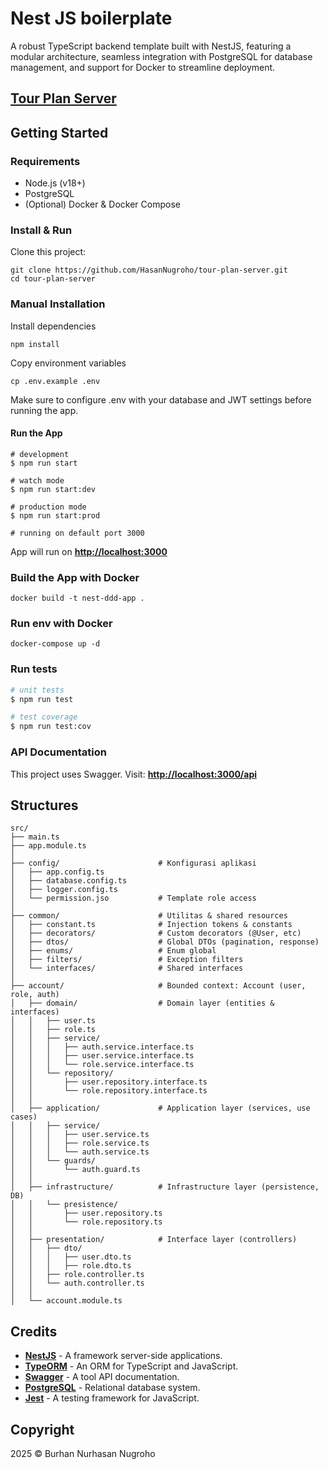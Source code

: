 # Nest JS boilerplate
A robust TypeScript backend template built with NestJS, featuring a modular architecture, seamless integration with PostgreSQL for database management, and support for Docker to streamline deployment.

## [Tour Plan Server](https://github.com/HasanNugroho/tour-plan-server.git)
## Getting Started

### Requirements

- Node.js (v18+)
- PostgreSQL
- (Optional) Docker & Docker Compose

### Install & Run

Clone this project:
```shell script
git clone https://github.com/HasanNugroho/tour-plan-server.git
cd tour-plan-server
```

### Manual Installation

Install dependencies
```shell script
npm install
```

Copy environment variables
```shell script
cp .env.example .env
```

Make sure to configure .env with your database and JWT settings before running the app.

#### Run the App

```shell script
# development
$ npm run start

# watch mode
$ npm run start:dev

# production mode
$ npm run start:prod

# running on default port 3000
```

App will run on **[http://localhost:3000](http://localhost:3000)**

### Build the App with Docker
```shell script
docker build -t nest-ddd-app .
```

### Run env with Docker

``` shell script
docker-compose up -d
```

### Run tests

```bash
# unit tests
$ npm run test

# test coverage
$ npm run test:cov
```

### API Documentation

This project uses Swagger. Visit: **[http://localhost:3000/api](http://localhost:3000/api)**

## Structures

``` shell script
src/
├── main.ts
├── app.module.ts
│
├── config/                      # Konfigurasi aplikasi
│   ├── app.config.ts
│   ├── database.config.ts
│   ├── logger.config.ts
│   └── permission.jso           # Template role access
│
├── common/                      # Utilitas & shared resources
│   ├── constant.ts              # Injection tokens & constants
│   ├── decorators/              # Custom decorators (@User, etc)
│   ├── dtos/                    # Global DTOs (pagination, response)
│   ├── enums/                   # Enum global
│   ├── filters/                 # Exception filters
│   └── interfaces/              # Shared interfaces
│
├── account/                     # Bounded context: Account (user, role, auth)
│   ├── domain/                  # Domain layer (entities & interfaces)
│   │   ├── user.ts
│   │   ├── role.ts
│   │   ├── service/
│   │   │   ├── auth.service.interface.ts
│   │   │   ├── user.service.interface.ts
│   │   │   └── role.service.interface.ts
│   │   └── repository/
│   │       ├── user.repository.interface.ts
│   │       └── role.repository.interface.ts
│   │
│   ├── application/             # Application layer (services, use cases)
│   │   ├── service/
│   │   │   ├── user.service.ts
│   │   │   ├── role.service.ts
│   │   │   └── auth.service.ts
│   │   └── guards/
│   │       └── auth.guard.ts
│   │
│   ├── infrastructure/          # Infrastructure layer (persistence, DB)
│   │   └── presistence/
│   │       ├── user.repository.ts
│   │       └── role.repository.ts
│   │
│   ├── presentation/            # Interface layer (controllers)
│   │   ├── dto/
│   │   │   ├── user.dto.ts
│   │   │   ├── role.dto.ts
│   │   ├── role.controller.ts
│   │   └── auth.controller.ts
│   │
│   └── account.module.ts
```

## Credits

- **[NestJS](https://nestjs.com/)** - A framework server-side applications. 
- **[TypeORM](https://typeorm.io/)** - An ORM for TypeScript and JavaScript.
- **[Swagger](https://swagger.io/)** - A tool API documentation.
- **[PostgreSQL](https://www.postgresql.org/)** - Relational database system.
- **[Jest](https://jestjs.io/)** - A testing framework for JavaScript.

## Copyright

2025 © Burhan Nurhasan Nugroho